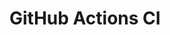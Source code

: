# GitHub Actions CI



























































































































































































































































































































































































































































































































































































































































































































































































































































































































































































































































































































































































































































































































































































































































































































































































































































































































































































































































































































































































































































